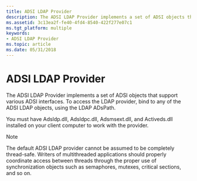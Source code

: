 ```yaml
---
title: ADSI LDAP Provider
description: The ADSI LDAP Provider implements a set of ADSI objects that support various ADSI interfaces. To access the LDAP provider, bind to any of the ADSI LDAP objects, using the LDAP ADsPath.
ms.assetid: 3c13ea2f-fe40-4fd4-8540-422f277e07c1
ms.tgt_platform: multiple
keywords:
- ADSI LDAP Provider
ms.topic: article
ms.date: 05/31/2018
---
```


# ADSI LDAP Provider

The ADSI LDAP Provider implements a set of ADSI objects that support various ADSI interfaces. To access the LDAP provider, bind to any of the ADSI LDAP objects, using the LDAP ADsPath.

You must have Adsldp.dll, Adsldpc.dll, Adsmsext.dll, and Activeds.dll installed on your client computer to work with the provider.

> [!Note]  
> The default ADSI LDAP provider cannot be assumed to be completely thread-safe. Writers of multithreaded applications should properly coordinate access between threads through the proper use of synchronization objects such as semaphores, mutexes, critical sections, and so on.

 

 

 




